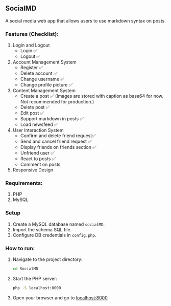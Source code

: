 ## SocialMD
A social media web app that allows users to use markdown syntax on posts.

### Features (Checklist):
1. Login and Logout
   - Login ✅
   - Logout ✅
2. Account Management System
   - Register ✅
   - Delete account ✅
   - Change username ✅
   - Change profile picture ✅
3. Content Management System
   - Create a post ✅ (Images are stored with caption as base64 for now. Not recommended for production.)
   - Delete post ✅
   - Edit post ✅
   - Support markdown in posts ✅
   - Load newsfeed ✅
4. User Interaction System
   - Confirm and delete friend request✅
   - Send and cancel friend request ✅
   - Display friends on friends section ✅
   - Unfriend user ✅
   - React to posts ✅
   - Comment on posts
5. Responsive Design

### Requirements:
1. PHP
2. MySQL

### Setup
1. Create a MySQL database named `socialMD`.
2. Import the schema SQL file.
3. Configure DB credentials in `config.php`.

### How to run:
1. Navigate to the project directory:
   ```bash
   cd SocialMD
   ```
2. Start the PHP server:
   ```bash
   php -S localhost:8000
   ```
3. Open your browser and go to [localhost:8000](http://localhost:8000)

